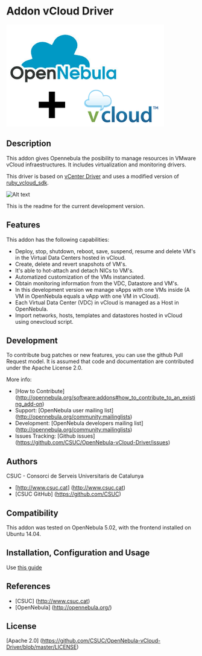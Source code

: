 # Addon vCloud Driver

![Alt text](picts/one_vcloud.png)

## Description

This addon gives Opennebula the posibility to manage resources in VMware vCloud infraestructures. 
It includes virtualization and monitoring drivers.

This driver is based on [vCenter Driver](https://github.com/OpenNebula/one/blob/master/src/vmm_mad/remotes/vcenter/vcenter_driver.rb) and uses a
modified version of [ruby_vcloud_sdk](https://github.com/vchs/ruby_vcloud_sdk).

![Alt text](picts/diagram.png)

This is the readme for the current development version. 

## Features

This addon has the following capabilities:

* Deploy, stop, shutdown, reboot, save, suspend, resume and delete VM's in the Virtual Data Centers hosted in vCloud.
* Create, delete and revert snapshots of VM's.
* It's able to hot-attach and detach NICs to VM's.
* Automatized customization of the VMs instanciated.
* Obtain monitoring information from the VDC, Datastore and VM's.
* In this development version we manage vApps with one VMs inside (A VM in OpenNebula equals a vApp with one VM in vCloud).
* Each Virtual Data Center (VDC) in vCloud is managed as a Host in OpenNebula.
* Import networks, hosts, templates and datastores hosted in vCloud using onevcloud script.

## Development

To contribute bug patches or new features, you can use the github 
Pull Request model. It is assumed that code and documentation are 
contributed under the Apache License 2.0. 

More info: 

* [How to Contribute] (http://opennebula.org/software:addons#how_to_contribute_to_an_existing_add-on) 
* Support: [OpenNebula user mailing list] (http://opennebula.org/community:mailinglists) 
* Development: [OpenNebula developers mailing list] (http://opennebula.org/community:mailinglists) 
* Issues Tracking: [Github issues] (https://github.com/CSUC/OpenNebula-vCloud-Driver/issues)

## Authors

CSUC - Consorci de Serveis Universitaris de Catalunya

* [http://www.csuc.cat] (http://www.csuc.cat)
* [CSUC GitHub] (https://github.com/CSUC)


## Compatibility

This addon was tested on OpenNebula 5.02, with the 
frontend installed on Ubuntu 14.04.


## Installation, Configuration and Usage

Use [this guide](https://github.com/CSUC/OpenNebula-vCloud-Driver/blob/master/Guide.md)

## References

* [CSUC] (http://www.csuc.cat)
* [OpenNebula] (http://opennebula.org/)

## License

[Apache 2.0] (https://github.com/CSUC/OpenNebula-vCloud-Driver/blob/master/LICENSE)
